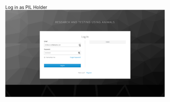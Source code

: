 Log in as PIL Holder<br><a href="graphs/PILHolderLogsIn.png"><img src="graphs/PILHolderLogsIn.png" width="800"></a><br>


